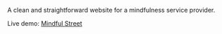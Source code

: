 A clean and straightforward website for a mindfulness service provider.

Live demo: [Mindful Street](https://mindfulstreet.onrender.com/)
